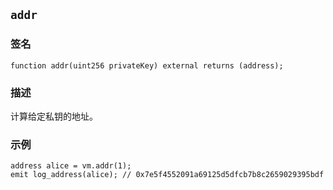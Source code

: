 ## `addr`

### 签名

```solidity
function addr(uint256 privateKey) external returns (address);
```

### 描述

计算给定私钥的地址。

### 示例

```solidity
address alice = vm.addr(1);
emit log_address(alice); // 0x7e5f4552091a69125d5dfcb7b8c2659029395bdf
```